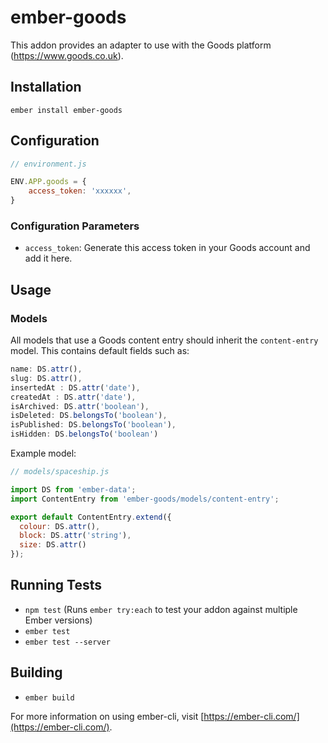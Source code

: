 # ember-goods

This addon provides an adapter to use with the Goods platform (https://www.goods.co.uk).


## Installation

```
ember install ember-goods
```

## Configuration


```js
// environment.js

ENV.APP.goods = {
    access_token: 'xxxxxx',
}
```

### Configuration Parameters

* `access_token`: Generate this access token in your Goods account and add it here.


## Usage

### Models
All models that use a Goods content entry should inherit the `content-entry` model. This contains default fields such as:

```js
name: DS.attr(),
slug: DS.attr(),
insertedAt : DS.attr('date'),
createdAt : DS.attr('date'),
isArchived: DS.attr('boolean'),
isDeleted: DS.belongsTo('boolean'),
isPublished: DS.belongsTo('boolean'),
isHidden: DS.belongsTo('boolean')
```

Example model:

```js
// models/spaceship.js

import DS from 'ember-data';
import ContentEntry from 'ember-goods/models/content-entry';

export default ContentEntry.extend({
  colour: DS.attr(),
  block: DS.attr('string'),
  size: DS.attr()
});
```

## Running Tests

* `npm test` (Runs `ember try:each` to test your addon against multiple Ember versions)
* `ember test`
* `ember test --server`

## Building

* `ember build`

For more information on using ember-cli, visit [https://ember-cli.com/](https://ember-cli.com/).
